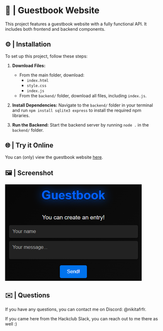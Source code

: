 # 📖 | Guestbook Website

This project features a guestbook website with a fully functional API. It includes both frontend and backend components.

## ⚙️ | Installation

To set up this project, follow these steps:

1. **Download Files:**
   - From the main folder, download:
     - `index.html`
     - `style.css`
     - `index.js`
   - From the `backend/` folder, download all files, including `index.js`.

2. **Install Dependencies:**
   Navigate to the `backend/` folder in your terminal and run `npm install sqlite3 express` to install the required npm libraries.

3. **Run the Backend:**
   Start the backend server by running `node .` in the `backend/` folder.

## 🌐 | Try it Online

You can (only) view the guestbook website [here](https://hackclub.nik-dev.eu/guestbook/).

## 🖼️ | Screenshot

![Screenshot](screenshot.png)

## ✉️ | Questions

If you have any questions, you can contact me on Discord: @nikitafrfr.

If you came here from the Hackclub Slack, you can reach out to me there as well :)
